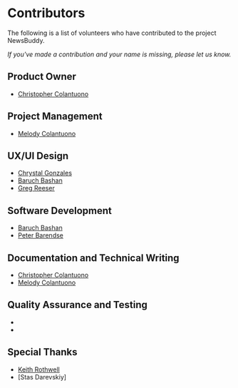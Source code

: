 # Contributors

The following is a list of volunteers who have contributed to the project NewsBuddy. 

_If you've made a contribution and your name is missing, please let us know._

## Product Owner

- [Christopher Colantuono](christopher@deocracy.org)

## Project Management

- [Melody Colantuono](melody@deocracy.org)


## UX/UI Design

- [Chrystal Gonzales](chrystal.design23@gmail.com)
- [Baruch Bashan](gaiagrower77@gmail.com)
- [Greg Reeser](gregmreeser@gmail.com)

## Software Development

- [Baruch Bashan](gaiagrower77@gmail.com)
- [Peter Barendse](pbarendse@wolfram.com)

## Documentation and Technical Writing

- [Christopher Colantuono](christopher@deocracy.org)
- [Melody Colantuono](melody@deocracy.org)

## Quality Assurance and Testing

- 
- 

## Special Thanks

- [Keith Rothwell](keith@deocracy.org)
- [Stas Darevskiy]
